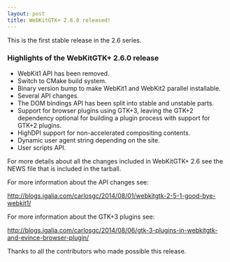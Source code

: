 ```yaml
---
layout: post
title: WebKitGTK+ 2.6.0 released!
---
```


This is the first stable release in the 2.6 series.

### Highlights of the WebKitGTK+ 2.6.0 release

 - WebKit1 API has been removed.
 - Switch to CMake build system.
 - Binary version bump to make WebKit1 and WebKit2 parallel installable.
 - Several API changes.
 - The DOM bindings API has been split into stable and unstable parts.
 - Support for browser plugins using GTK+3, leaving the GTK+2
   dependency optional for building a plugin process with support for
   GTK+2 plugins.
 - HighDPI support for non-accelerated compositing contents.
 - Dynamic user agent string depending on the site.
 - User scripts API.

For more details about all the changes included in WebKitGTK+ 2.6 see
the NEWS file that is included in the tarball.

For more information about the API changes see:

<http://blogs.igalia.com/carlosgc/2014/08/01/webkitgtk-2-5-1-good-bye-webkit1/>

For more information about the GTK+3 plugins see:

<http://blogs.igalia.com/carlosgc/2014/08/06/gtk-3-plugins-in-webkitgtk-and-evince-browser-plugin/>

Thanks to all the contributors who made possible this release.
